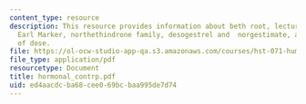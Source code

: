 ```yaml
---
content_type: resource
description: This resource provides information about beth root, lectures of Russel
  Earl Marker, northethindrone family, desogestrel and  norgestimate, and definitions
  of dose.
file: https://ol-ocw-studio-app-qa.s3.amazonaws.com/courses/hst-071-human-reproductive-biology-fall-2005/ed4aacdcba68cee069bcbaa995de7d74_hormonal_contrp.pdf
file_type: application/pdf
resourcetype: Document
title: hormonal_contrp.pdf
uid: ed4aacdc-ba68-cee0-69bc-baa995de7d74
---
```

